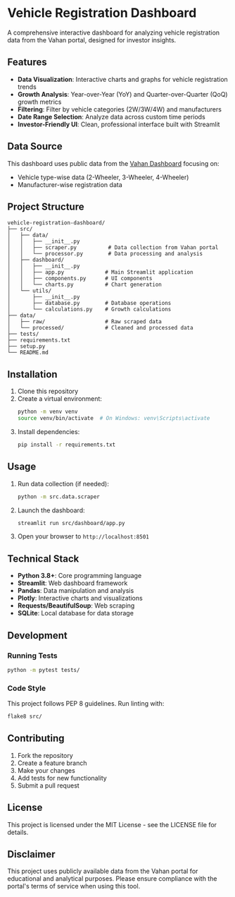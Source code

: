 # Vehicle Registration Dashboard

A comprehensive interactive dashboard for analyzing vehicle registration data from the Vahan portal, designed for investor insights.

## Features

- **Data Visualization**: Interactive charts and graphs for vehicle registration trends
- **Growth Analysis**: Year-over-Year (YoY) and Quarter-over-Quarter (QoQ) growth metrics
- **Filtering**: Filter by vehicle categories (2W/3W/4W) and manufacturers
- **Date Range Selection**: Analyze data across custom time periods
- **Investor-Friendly UI**: Clean, professional interface built with Streamlit

## Data Source

This dashboard uses public data from the [Vahan Dashboard](https://vahan.parivahan.gov.in/vahan4dashboard/vahan/view/reportview.xhtml) focusing on:
- Vehicle type-wise data (2-Wheeler, 3-Wheeler, 4-Wheeler)
- Manufacturer-wise registration data

## Project Structure

```
vehicle-registration-dashboard/
├── src/
│   ├── data/
│   │   ├── __init__.py
│   │   ├── scraper.py          # Data collection from Vahan portal
│   │   └── processor.py        # Data processing and analysis
│   ├── dashboard/
│   │   ├── __init__.py
│   │   ├── app.py             # Main Streamlit application
│   │   ├── components.py      # UI components
│   │   └── charts.py          # Chart generation
│   └── utils/
│       ├── __init__.py
│       ├── database.py        # Database operations
│       └── calculations.py    # Growth calculations
├── data/
│   ├── raw/                   # Raw scraped data
│   └── processed/             # Cleaned and processed data
├── tests/
├── requirements.txt
├── setup.py
└── README.md
```

## Installation

1. Clone this repository
2. Create a virtual environment:
   ```bash
   python -m venv venv
   source venv/bin/activate  # On Windows: venv\Scripts\activate
   ```
3. Install dependencies:
   ```bash
   pip install -r requirements.txt
   ```

## Usage

1. Run data collection (if needed):
   ```bash
   python -m src.data.scraper
   ```

2. Launch the dashboard:
   ```bash
   streamlit run src/dashboard/app.py
   ```

3. Open your browser to `http://localhost:8501`

## Technical Stack

- **Python 3.8+**: Core programming language
- **Streamlit**: Web dashboard framework
- **Pandas**: Data manipulation and analysis
- **Plotly**: Interactive charts and visualizations
- **Requests/BeautifulSoup**: Web scraping
- **SQLite**: Local database for data storage

## Development

### Running Tests
```bash
python -m pytest tests/
```

### Code Style
This project follows PEP 8 guidelines. Run linting with:
```bash
flake8 src/
```

## Contributing

1. Fork the repository
2. Create a feature branch
3. Make your changes
4. Add tests for new functionality
5. Submit a pull request

## License

This project is licensed under the MIT License - see the LICENSE file for details.

## Disclaimer

This project uses publicly available data from the Vahan portal for educational and analytical purposes. Please ensure compliance with the portal's terms of service when using this tool.

